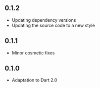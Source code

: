 ## 0.1.2

- Updating dependency versions
- Updating the source code to a new style

## 0.1.1

- Minor cosmetic fixes

## 0.1.0

- Adaptation to Dart 2.0
